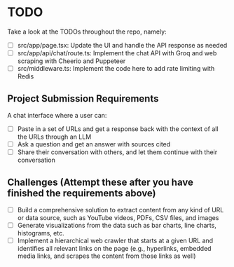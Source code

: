 # TODO

Take a look at the TODOs throughout the repo, namely:

- [ ] src/app/page.tsx: Update the UI and handle the API response as needed
- [ ] src/app/api/chat/route.ts: Implement the chat API with Groq and web scraping with Cheerio and Puppeteer
- [ ] src/middleware.ts: Implement the code here to add rate limiting with Redis

## Project Submission Requirements

A chat interface where a user can:

- [ ] Paste in a set of URLs and get a response back with the context of all the URLs through an LLM
- [ ] Ask a question and get an answer with sources cited
- [ ] Share their conversation with others, and let them continue with their conversation

## Challenges (Attempt these after you have finished the requirements above)

- [ ] Build a comprehensive solution to extract content from any kind of URL or data source, such as YouTube videos, PDFs, CSV files, and images
- [ ] Generate visualizations from the data such as bar charts, line charts, histograms, etc.
- [ ] Implement a hierarchical web crawler that starts at a given URL and identifies all relevant links on the page (e.g., hyperlinks, embedded media links, and scrapes the content from those links as well)
